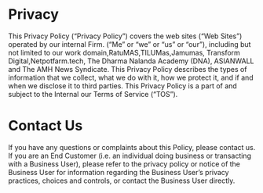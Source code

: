 # Privacy
This Privacy Policy (“Privacy Policy”) covers the web sites (“Web Sites”) operated by our internal Firm. (“Me” or “we” or “us” or “our”), including but not limited to our work domain,RatuMAS,TILUMas,Jamumas, Transform Digital,Netpotfarm.tech, The Dharma Nalanda Academy (DNA), ASIANWALL and The AMH News Syndicate. This Privacy Policy describes the types of information that we collect, what we do with it, how we protect it, and if and when we disclose it to third parties.
This Privacy Policy is a part of and subject to the Internal our Terms of Service (“TOS”).
# Contact Us
If you have any questions or complaints about this Policy, please contact us. If you are an End Customer (i.e. an individual doing business or transacting with a Business User), please refer to the privacy policy or notice of the Business User for information regarding the Business User’s privacy practices, choices and controls, or contact the Business User directly.
